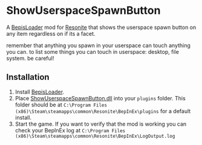 # ShowUserspaceSpawnButton

A [BepisLoader](https://github.com/ResoniteModding/BepisLoader) mod for [Resonite](https://resonite.com/) that shows the userspace spawn button on any item regardless on if its a facet.

remember that anything you spawn in your userspace can touch anything you can. to list some things you can touch in userspace: desktop, file system. be careful!

## Installation
1. Install [BepisLoader](https://github.com/ResoniteModding/BepisLoader).
1. Place [ShowUserspaceSpawnButton.dll](https://github.com/eia485/NeosShowUserspaceSpawnButton/releases/latest/download/ShowUserspaceSpawnButton.dll) into your `plugins` folder. This folder should be at `C:\Program Files (x86)\Steam\steamapps\common\Resonite\BepInEx\plugins` for a default install.
1. Start the game. If you want to verify that the mod is working you can check your BepInEx log at `C:\Program Files (x86)\Steam\steamapps\common\Resonite\BepInEx\LogOutput.log`
